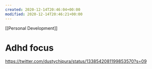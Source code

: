 ```yaml
---
created: 2020-12-14T20:46:04+00:00
modified: 2020-12-14T20:46:21+00:00
---
```


[[Personal Development]]

# Adhd focus

https://twitter.com/dustychipura/status/1338542081199853570?s=09